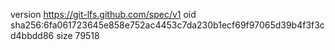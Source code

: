 version https://git-lfs.github.com/spec/v1
oid sha256:6fa061723645e858e752ac4453c7da230b1ecf69f97065d39b4f3f3cd4bbdd86
size 79518
